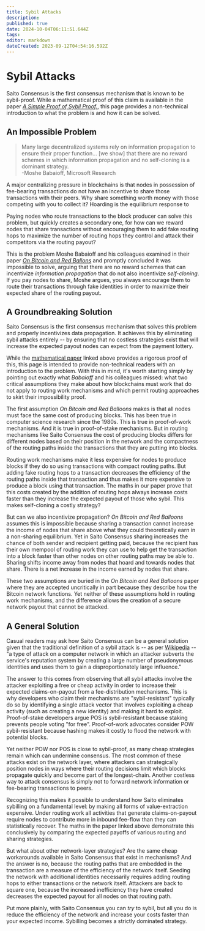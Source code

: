 ```yaml
---
title: Sybil Attacks
description: 
published: true
date: 2024-10-04T06:11:51.644Z
tags: 
editor: markdown
dateCreated: 2023-09-12T04:54:16.592Z
---
```


# Sybil Attacks

Saito Consensus is the first consensus mechanism that is known to be sybil-proof. While a mathematical proof of this claim is available in the paper [*A Simple Proof of Sybil Proof.*](https://github.com/SaitoTech/papers/blob/main/sybil/A_Simple_Proof_of_Sybil_Proof_Lancashire-Parris_2023.pdf), this page provides a non-technical introduction to what the problem is and how it can be solved.

## An Impossible Problem

> Many large decentralized systems rely on information propagation to ensure their
proper function... [we show] that there are no reward schemes in which information
propagation and no self-cloning is a dominant strategy.
<br>-Moshe Babaioff, Microsoft Research

A major centralizing pressure in blockchains is that nodes in possession of fee-bearing transactions do not have an incentive to share those transactions with their peers. Why share something worth money with those competing with you to collect it? Hoarding is the equilibrium response to 

Paying nodes who route transactions to the block producer can solve this problem, but quickly creates a secondary one, for how can we reward nodes that share transactions without encouraging them to add fake routing hops to maximize the number of routing hops they control and attack their competitors via the routing payout?

This is the problem Moshe Babaioff and his colleagues examined in their paper *[On Bitcoin and Red Ballons](https://arxiv.org/abs/1111.2626)* and promptly concluded it was impossible to solve, arguing that there are no reward schemes that can incentivize *information propagation* that do not also incentivize *self-cloning*. If you pay nodes to share, Moshe argues, you always encourage them to route their transactions through fake identities in order to maximize their expected share of the routing payout.

## A Groundbreaking Solution

Saito Consensus is the first consensus mechanism that solves this problem and properly incentivizes data propagation. It achieves this by eliminating sybil attacks entirely -- by ensuring that no costless strategies exist that will increase the expected payout nodes can expect from the payment lottery.

While the [mathematical paper](https://github.com/SaitoTech/papers/blob/main/sybil/A_Simple_Proof_of_Sybil_Proof_Lancashire-Parris_2023.pdf) linked above provides a rigorous proof of this, this page is intended to provide non-technical readers with an introduction to the problem. With this in mind, it's worth starting simply by pointing out exactly what *Babaioff* and his colleagues missed: what two critical assumptions they make about how blockchains must work that do not apply to routing work mechanisms and which permit routing approaches to skirt their impossibility proof.

The first assumption *On Bitcoin and Red Balloons* makes is that all nodes must face the same cost of producing blocks. This has been true in computer science research since the 1980s. This is true in proof-of-work mechanisms. And it is true in proof-of-stake mechanisms. But in routing mechanisms like Saito Consensus the cost of producing blocks differs for different nodes based on their position in the network and the compactness of the routing paths inside the transactions that they are putting into blocks.

Routing work mechanisms make it less expensive for nodes to produce blocks if they do so using transactions with compact routing paths. But adding fake routing hops to a transaction decreases the efficiency of the routing paths inside that transaction and thus makes it more expensive to produce a block using that transaction. The maths in our paper prove that this costs created by the addition of routing hops always increase costs faster than they increase the expected payout of those who sybil. This makes self-cloning a costly strategy?

But can we also incentivize propagation? *On Bitcoin and Red Balloons* assumes this is impossible because sharing a transaction cannot increase the income of nodes that share above what they could theoretically earn in a non-sharing equilibrium. Yet in Saito Consensus sharing increases the chance of both sender and recipient getting paid, because the recipient has their own mempool of routing work they can use to help get the transaction into a block faster than other nodes on other routing paths may be able to. Sharing shifts income away from nodes that hoard and towards nodes that share. There is a net increase in the income earned by nodes that share.

These two assumptions are buried in the *On Bitcoin and Red Balloons* paper where they are accepted uncritically in part because they describe how the Bitcoin network functions. Yet neither of these assumptions hold in routing work mechanisms, and the difference allows the creation of a secure network payout that cannot be attacked.

## A General Solution

Casual readers may ask how Saito Consensus can be a general solution given that the traditional definition of a sybil attack is -- as per [Wikipedia](https://en.wikipedia.org/wiki/Sybil_attack) -- "a type of attack on a computer network in which an attacker subverts the service's reputation system by creating a large number of pseudonymous identities and uses them to gain a disproportionately large influence."

The answer to this comes from observing that all sybil attacks involve the attacker exploiting a free or cheap activity in order to increase their expected claims-on-payout from a fee-distribution mechanisms. This is why developers who claim their mechanisms are "sybil-resistant" typically do so by identifying a single attack vector that involves exploiting a cheap activity (such as creating a new identity) and making it hard to exploit. Proof-of-stake developers argue POS is sybil-resistant because staking prevents people voting "for free". Proof-of-work advocates consider POW sybil-resistant because hashing makes it costly to flood the network with potential blocks. 

Yet neither POW nor POS is close to sybil-proof, as many cheap strategies remain which can undermine consensus. The most common of these attacks exist on the network layer, where attackers can strategically position nodes in ways where their routing decisions limit which blocks propagate quickly and become part of the longest-chain. Another costless way to attack consensus is simply not to forward network information or fee-bearing transactions to peers.

Recognizing this makes it possible to understand how Saito eliminates sybilling on a fundamental level: by making all forms of value-extraction expensive. Under routing work all activities that generate claims-on-payout require nodes to contribute more in inbound fee-flow than they can statistically recover. The maths in the paper linked above demonstrate this conclusively by comparing the expected payoffs of various routing and sharing strategies.

But what about other network-layer strategies? Are the same cheap workarounds available in Saito Consensus that exist in mechanisms? And the answer is no, because the routing paths that are embedded in the transaction are a measure of the efficiency of the network itself. Seeding the network with additional identities necessarily requires adding routing hops to either transactions or the network itself. Attackers are back to square one, because the increased inefficiency they have created decreases the expected payout for all nodes on that routing path.

Put more plainly, with Saito Consensus you can *try* to sybil, but all you do is reduce the efficiency of the network and increase your costs faster than your expected income. Sybilling becomes a strictly dominated strategy.



